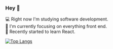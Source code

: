 ### Hey 👋


💻 Right now I'm studying software development.  
📌 I'm currently focusing on everything front end.  
🌱 Recently started to learn React.  

[![Top Langs](https://github-readme-stats.vercel.app/api/top-langs/?username=awrelyah&layout=compact)](https://github.com/awrelyah/github-readme-stats)


<!--
**awrelyah/awrelyah** is a ✨ _special_ ✨ repository because its `README.md` (this file) appears on your GitHub profile.

Here are some ideas to get you started:

- 🔭 I’m currently working on ...
- 🌱 I’m currently learning ...
- 👯 I’m looking to collaborate on ...
- 🤔 I’m looking for help with ...
- 💬 Ask me about ...
- 📫 How to reach me: ...
- 😄 Pronouns: ...
- ⚡ Fun fact: ...
-->
